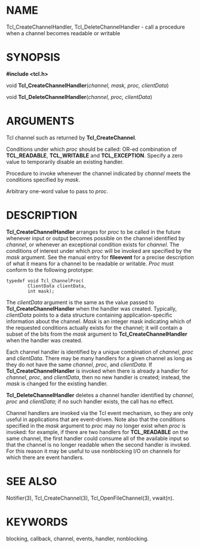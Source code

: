 # NAME

Tcl_CreateChannelHandler, Tcl_DeleteChannelHandler - call a procedure
when a channel becomes readable or writable

# SYNOPSIS

**#include \<tcl.h\>**

void **Tcl_CreateChannelHandler**(*channel, mask, proc, clientData*)

void **Tcl_DeleteChannelHandler**(*channel, proc, clientData*)

# ARGUMENTS

Tcl channel such as returned by **Tcl_CreateChannel**.

Conditions under which *proc* should be called: OR-ed combination of
**TCL_READABLE**, **TCL_WRITABLE** and **TCL_EXCEPTION**. Specify a zero
value to temporarily disable an existing handler.

Procedure to invoke whenever the channel indicated by *channel* meets
the conditions specified by *mask*.

Arbitrary one-word value to pass to *proc*.

# DESCRIPTION

**Tcl_CreateChannelHandler** arranges for *proc* to be called in the
future whenever input or output becomes possible on the channel
identified by *channel*, or whenever an exceptional condition exists for
*channel*. The conditions of interest under which *proc* will be invoked
are specified by the *mask* argument. See the manual entry for
**fileevent** for a precise description of what it means for a channel
to be readable or writable. *Proc* must conform to the following
prototype:

    typedef void Tcl_ChannelProc(
            ClientData clientData,
            int mask);

The *clientData* argument is the same as the value passed to
**Tcl_CreateChannelHandler** when the handler was created. Typically,
*clientData* points to a data structure containing application-specific
information about the channel. *Mask* is an integer mask indicating
which of the requested conditions actually exists for the channel; it
will contain a subset of the bits from the *mask* argument to
**Tcl_CreateChannelHandler** when the handler was created.

Each channel handler is identified by a unique combination of *channel*,
*proc* and *clientData*. There may be many handlers for a given channel
as long as they do not have the same *channel*, *proc*, and
*clientData*. If **Tcl_CreateChannelHandler** is invoked when there is
already a handler for *channel*, *proc*, and *clientData*, then no new
handler is created; instead, the *mask* is changed for the existing
handler.

**Tcl_DeleteChannelHandler** deletes a channel handler identified by
*channel*, *proc* and *clientData*; if no such handler exists, the call
has no effect.

Channel handlers are invoked via the Tcl event mechanism, so they are
only useful in applications that are event-driven. Note also that the
conditions specified in the *mask* argument to *proc* may no longer
exist when *proc* is invoked: for example, if there are two handlers for
**TCL_READABLE** on the same channel, the first handler could consume
all of the available input so that the channel is no longer readable
when the second handler is invoked. For this reason it may be useful to
use nonblocking I/O on channels for which there are event handlers.

# SEE ALSO

Notifier(3), Tcl_CreateChannel(3), Tcl_OpenFileChannel(3), vwait(n).

# KEYWORDS

blocking, callback, channel, events, handler, nonblocking.

<!---
Copyright (c) 1996 Sun Microsystems, Inc
-->

